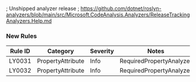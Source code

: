 ﻿; Unshipped analyzer release
; https://github.com/dotnet/roslyn-analyzers/blob/main/src/Microsoft.CodeAnalysis.Analyzers/ReleaseTrackingAnalyzers.Help.md

### New Rules

Rule ID | Category | Severity | Notes
--------|----------|----------|-------
LY0031 | PropertyAttribute | Info | RequiredPropertyAnalyzer
LY0032 | PropertyAttribute | Info | RequiredPropertyAnalyzer
